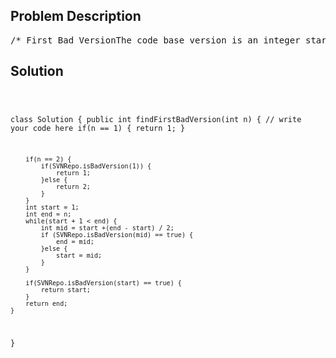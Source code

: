 <!--
<style>
  body { font-family: Arial, sans-serif; }
  .container { max-width: 700px; margin: 0 auto; padding: 10px; }
  .comment-block { background-color: #f9f9f9; padding: 10px; border-left: 5px solid #ccc; overflow-wrap: break-word; white-space: pre-wrap; }
  .code-block { background-color: #f4f4f4; padding: 10px; border: 1px solid #ddd; overflow-wrap: break-word; white-space: pre-wrap; }
</style>
-->

<div class='container'>
<h2>Problem Description</h2>
<div class='comment-block'>
<pre>
/* First Bad VersionThe code base version is an integer start from 1 to n. One day, someonecommitted a bad version in the code case,so it caused this version and the following versions are all failed in theunit tests. Find the first bad version.You can call isBadVersion to help you determine which version is the firstbad one.The details interface can be found in the code's annotation part.NoticePlease read the annotation in code area to get the correct way to callisBadVersion in different language.For example, Java is SVNRepo.isBadVersion(v)ExampleGiven n = 5:isBadVersion(3) -> falseisBadVersion(5) -> trueisBadVersion(4) -> true*//** * public class SVNRepo { *     public static boolean isBadVersion(int k); * } * you can use SVNRepo.isBadVersion(k) to judge whether * the kth code version is bad or not.*/    /**     * @param n: An integers.     * @return: An integer which is the first bad version.     */</pre>
</div>

<h2>Solution</h2>
<div class='code-block'>
<pre><code class='language-java'>

class Solution {
    public int findFirstBadVersion(int n) {
        // write your code here
        if(n == 1) {
            return 1;
        }
        
        if(n == 2) {
            if(SVNRepo.isBadVersion(1)) {
                return 1;
            }else {
                return 2;
            }
        }
        int start = 1;
        int end = n;
        while(start + 1 < end) {
            int mid = start +(end - start) / 2;
            if (SVNRepo.isBadVersion(mid) == true) {
                end = mid;
            }else {
                start = mid;
            }
        }
        
        if(SVNRepo.isBadVersion(start) == true) {
            return start;
        }
        return end;
    }
}
</code></pre>
</div>
</div>
